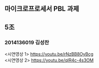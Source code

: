 ## 마이크로프로세서 PBL 과제
## 5조
### 2014136019 김성찬
<시연영상 1>
https://youtu.be/rNzBB8OyBcg <br>
<시연영상 2>
https://youtu.be/qIR4c-4s3OM

